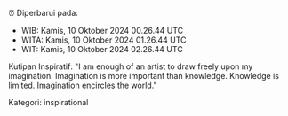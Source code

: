 ⏰ Diperbarui pada:
- WIB: Kamis, 10 Oktober 2024 00.26.44 UTC
- WITA: Kamis, 10 Oktober 2024 01.26.44 UTC
- WIT: Kamis, 10 Oktober 2024 02.26.44 UTC

Kutipan Inspiratif:
"I am enough of an artist to draw freely upon my imagination. Imagination is more important than knowledge. Knowledge is limited. Imagination encircles the world."


Kategori: inspirational

